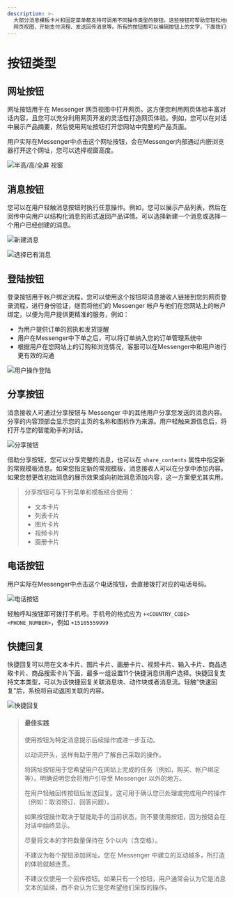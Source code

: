 ```yaml
---
description: >-
  大部分消息模板卡片和固定菜单都支持可调用不同操作类型的按钮。这些按钮可帮助您轻松地向消息接收人提供回应模板消息时可采取的操作，例如，打开 Messenger
  网页视图、开始支付流程、发送回传消息等。所有的按钮都可以编辑按钮上的文字，下面我们会介绍几种按钮的功能。
---
```


# 按钮类型

## 网址按钮

网址按钮用于在 Messenger 网页视图中打开网页。这方便您利用网页体验丰富对话内容，且您可以充分利用网页开发的灵活性打造网页体验。例如，您可以在对话中展示产品摘要，然后使用网址按钮打开您网站中完整的产品页面。

用户实际在Messenger中点击这个网址按钮，会在Messenger内部通过内嵌浏览器打开这个网址，您可以选择视窗高度。

![&#x534A;&#x9AD8;/&#x9AD8;/&#x5168;&#x5C4F; &#x89C6;&#x7A97;](../.gitbook/assets/tu-pian-1.png)

## 消息按钮

您可以在用户轻触消息按钮时执行任意操作。例如，您可以展示产品列表，然后在回传中向用户以结构化消息的形式返回产品详情。可以选择新建一个消息或选择一个用户已经创建的消息。

![&#x65B0;&#x5EFA;&#x6D88;&#x606F;](../.gitbook/assets/image%20%28119%29.png)

![&#x9009;&#x62E9;&#x5DF2;&#x6709;&#x6D88;&#x606F;](../.gitbook/assets/image%20%2897%29.png)

## 登陆按钮

登录按钮用于帐户绑定流程，您可以使用这个按钮将消息接收人链接到您的网页登录流程，进行身份验证，继而将他们的 Messenger 帐户与他们在您网站上的帐户绑定，以便为用户提供更精准的服务，例如：

* 为用户提供订单的回执和发货提醒
* 用户在Messenger中下单之后，可以将订单纳入您的订单管理系统中
* 根据用户在您网站上的订购和浏览情况，客服可以在Messenger中和用户进行更有效的沟通

![&#x7528;&#x6237;&#x64CD;&#x4F5C;&#x767B;&#x9646;](../.gitbook/assets/image%20%2889%29.png)

## 分享按钮

消息接收人可通过分享按钮与 Messenger 中的其他用户分享您发送的消息内容。分享的内容顶部会显示您的主页的名称和图标作为来源。用户轻触来源信息后，将打开与您的智能助手的对话。

![&#x5206;&#x4EAB;&#x6309;&#x94AE;](../.gitbook/assets/image%20%2868%29.png)

借助分享按钮，您可以分享完整的消息，也可以在 `share_contents` 属性中指定新的常规模板消息。如果您指定新的常规模板，消息接收人可以在分享中添加内容。如果您想更改初始消息的展示效果或向初始消息添加内容，这一方案便尤其实用。

> 分享按钮可与下列菜单和模板结合使用：
>
> * 文本卡片
> * 列表卡片
> * 图片卡片
> * 视频卡片
> * 画册卡片

## 电话按钮

用户实际在Messenger中点击这个电话按钮，会直接拨打对应的电话号码。

![&#x7535;&#x8BDD;&#x6309;&#x94AE;](../.gitbook/assets/image%20%28107%29.png)

轻触呼叫按钮即可拨打手机号。手机号的格式应为 `+<COUNTRY_CODE><PHONE_NUMBER>`，例如 `+15105559999`

## 快捷回复

快捷回复可以用在文本卡片、图片卡片、画册卡片、视频卡片、输入卡片、商品选取卡片、商品搜索卡片下面，最多一组设置11个快捷消息供用户选择。快捷回复支持文本类型，可以为该快捷回复关联消息块、动作块或者消息流。轻触“快速回复”后，系统将自动返回关联的内容。

![&#x5FEB;&#x6377;&#x56DE;&#x590D;](../.gitbook/assets/image%20%2838%29.png)

> #### 最佳实践
>
> 使用按钮为特定消息提示后续操作或进一步互动。
>
> 以动词开头，这样有助于用户了解自己采取的操作。
>
> 将网址按钮用于您希望用户在网站上完成的任务（例如，购买、帐户绑定等）。明确说明您会将用户引导至 Messenger 以外的地方。
>
> 在用户轻触回传按钮后发送回复。这可用于确认您已处理或完成用户的操作（例如：取消预订、回答问题）。
>
> 如果按钮操作取决于智能助手的当前状态，则不要使用按钮，因为按钮会在对话中始终显示。
>
> 尽量将文本的字符数量保持在 5个以内（含空格）。
>
> 不建议为每个按钮添加网址。您在 Messenger 中建立的互动越多，所打造的体验就越连贯。
>
> 不建议仅使用一个回传按钮。如果只有一个按钮，用户通常会认为它是消息文本的延续，而不会认为它是您希望他们采取的操作。

